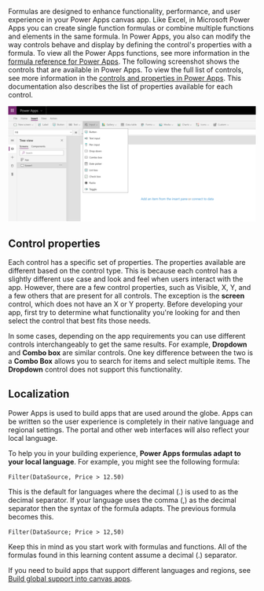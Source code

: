 Formulas are designed to enhance functionality, performance, and user
experience in your Power Apps canvas app. Like Excel, in Microsoft Power Apps you can create
single function formulas or combine multiple functions and elements in
the same formula. In Power Apps, you also can modify the way controls
behave and display by defining the control's properties with a formula.
To view all the Power Apps functions, see more information in the
[formula reference for Power Apps](h/powerapps/maker/canvas-apps/formula-reference).
The following screenshot shows the controls that are available in Power Apps. To view
the full list of controls, see more information in the 
[controls and properties in Power Apps](/powerapps/maker/canvas-apps/reference-properties).
This documentation also describes the list of properties available
for each control.

![Screenshot of Input dropdown menu item control.](../media/controls.png)

## Control properties

Each control has a specific set of properties. The properties available
are different based on the control type. This is because each control
has a slightly different use case and look and feel when users
interact with the app. However, there are a few control properties, such
as Visible, X, Y, and a few others that are present for all controls. The
exception is the **screen** control, which does not have an X or Y property.
Before developing your app, first try to determine what functionality
you're looking for and then select the control that best fits those needs.

In some cases, depending on the app requirements you can use different controls
interchangeably to get the same results. For example,
**Dropdown** and **Combo box** are similar controls. One key
difference between the two is a **Combo Box** allows you to
search for items and select multiple items. The **Dropdown**
control does not support this functionality.

## Localization

Power Apps is used to build apps that are used around the globe. Apps can
be written so the user experience is completely in their native language
and regional settings. The portal and other web interfaces
will also reflect your local language.

To help you in your building experience, **Power Apps formulas adapt to
your local language**. For example, you might see the following formula:

```powerappsfl
Filter(DataSource, Price > 12.50)
```

This is the default for languages where the decimal (.) is used to as the decimal
separator. If your language uses the comma (,) as the decimal separator then the
syntax of the formula adapts. The previous formula becomes this.

```powerappsfl
Filter(DataSource; Price > 12,50)
```

Keep this in mind as you start work with formulas and functions. All of
the formulas found in this learning content assume a decimal (.)
separator.

If you need to build apps that support different languages and regions,
see [Build global support into canvas apps](/powerapps/maker/canvas-apps/global-apps).
